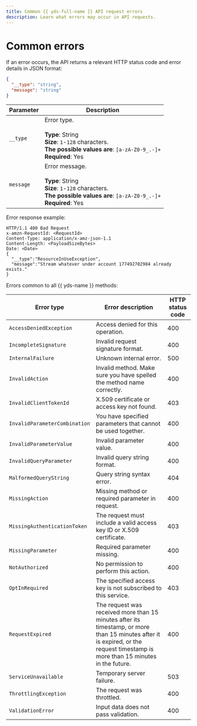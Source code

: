 ```yaml
---
title: Common {{ yds-full-name }} API request errors
description: Learn what errors may occur in API requests.
---
```


# Common errors

If an error occurs, the API returns a relevant HTTP status code and error details in JSON format:

```json
{
  "__type": "string",
  "message": "string"
}
```

Parameter | Description
----- | -----
`__type` | Error type.<br/><br/>**Type**: String<br/>**Size**: `1`-`128` characters.<br/>**The possible values are**: `[a-zA-Z0-9_.-]+`<br/>**Required**: Yes
`message` | Error message.<br/><br/>**Type**: String<br/>**Size**: `1`-`128` characters.<br/>**The possible values are**: `[a-zA-Z0-9_.-]+`<br/>**Required**: Yes

Error response example:

```http
HTTP/1.1 400 Bad Request
x-amzn-RequestId: <RequestId>
Content-Type: application/x-amz-json-1.1
Content-Length: <PayloadSizeBytes>
Date: <Date>
{
  "__type":"ResourceInUseException",
  "message":"Stream whatever under account 177492702984 already exists."
}
```

Errors common to all {{ yds-name }} methods:

Error type | Error description | HTTP status code
----- | ----- | -----
`AccessDeniedException` | Access denied for this operation. | 400
`IncompleteSignature` | Invalid request signature format. | 400
`InternalFailure` | Unknown internal error. | 500
`InvalidAction` | Invalid method. Make sure you have spelled the method name correctly. | 400
`InvalidClientTokenId` | X.509 certificate or access key not found. | 403
`InvalidParameterCombination` | You have specified parameters that cannot be used together. | 400
`InvalidParameterValue` | Invalid parameter value. | 400
`InvalidQueryParameter` | Invalid query string format. | 400
`MalformedQueryString` | Query string syntax error. | 404
`MissingAction` | Missing method or required parameter in request. | 400
`MissingAuthenticationToken` | The request must include a valid access key ID or X.509 certificate. | 403
`MissingParameter` | Required parameter missing. | 400
`NotAuthorized` | No permission to perform this action. | 400
`OptInRequired` | The specified access key is not subscribed to this service. | 403
`RequestExpired` | The request was received more than 15 minutes after its timestamp, or more than 15 minutes after it is expired, or the request timestamp is more than 15 minutes in the future. | 400
`ServiceUnavailable` | Temporary server failure. | 503
`ThrottlingException` | The request was throttled. | 400
`ValidationError` | Input data does not pass validation. | 400
